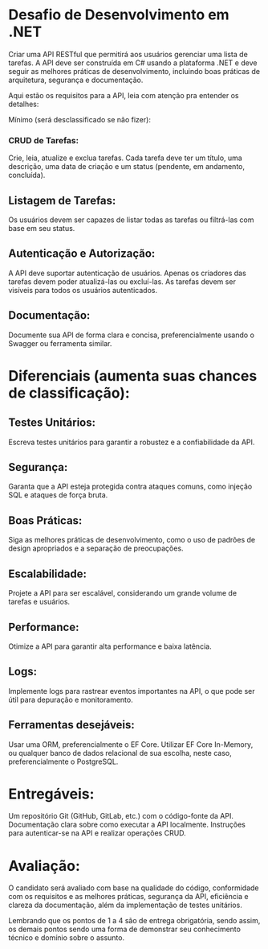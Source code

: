 # Desafio de Desenvolvimento em .NET 
Criar uma API RESTful que permitirá aos usuários gerenciar uma lista de tarefas. A API deve ser construída em C# usando a plataforma .NET e deve seguir as melhores práticas de desenvolvimento, incluindo boas práticas de arquitetura, segurança e documentação. 

Aqui estão os requisitos para a API, leia com atenção pra entender os detalhes: 

Mínimo (será desclassificado se não fizer):

### CRUD de Tarefas: 

Crie, leia, atualize e exclua tarefas. 
Cada tarefa deve ter um título, uma descrição, uma data de criação e um status (pendente, em andamento, concluída). 


## Listagem de Tarefas: 

Os usuários devem ser capazes de listar todas as tarefas ou filtrá-las com base em seu status. 


## Autenticação e Autorização: 

A API deve suportar autenticação de usuários. 
Apenas os criadores das tarefas devem poder atualizá-las ou excluí-las. 
As tarefas devem ser visíveis para todos os usuários autenticados. 


## Documentação: 

Documente sua API de forma clara e concisa, preferencialmente usando o Swagger ou ferramenta similar. 


# **Diferenciais (aumenta suas chances de classificação):** 


## Testes Unitários: 

Escreva testes unitários para garantir a robustez e a confiabilidade da API. 


## Segurança: 

Garanta que a API esteja protegida contra ataques comuns, como injeção SQL e ataques de força bruta. 


## Boas Práticas: 

Siga as melhores práticas de desenvolvimento, como o uso de padrões de design apropriados e a separação de preocupações. 


## Escalabilidade: 

 Projete a API para ser escalável, considerando um grande volume de tarefas e usuários. 


## Performance: 

Otimize a API para garantir alta performance e baixa latência.
 

## Logs: 

Implemente logs para rastrear eventos importantes na API, o que pode ser útil para depuração e monitoramento. 
 

## Ferramentas desejáveis: 

Usar uma ORM, preferencialmente o EF Core. 
Utilizar EF Core In-Memory, ou qualquer banco de dados relacional de sua escolha, neste caso, preferencialmente o PostgreSQL. 
 

# Entregáveis: 

Um repositório Git (GitHub, GitLab, etc.) com o código-fonte da API. 
Documentação clara sobre como executar a API localmente. 
Instruções para autenticar-se na API e realizar operações CRUD.  


# Avaliação: 

O candidato será avaliado com base na qualidade do código, conformidade com os requisitos e as melhores práticas, segurança da API, eficiência e clareza da documentação, além da implementação de testes unitários. 

Lembrando que os pontos de 1 a 4 são de entrega obrigatória, sendo assim, os demais pontos sendo uma forma de demonstrar seu conhecimento técnico e domínio sobre o assunto. 
